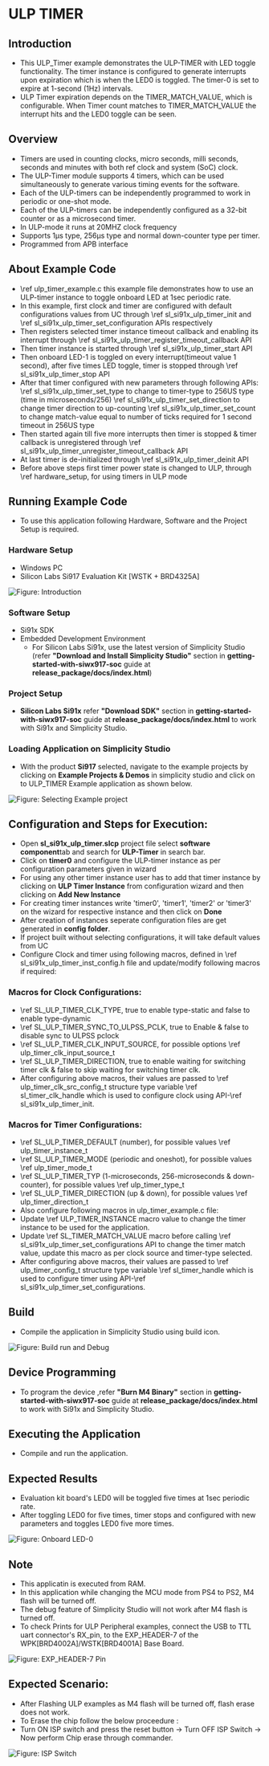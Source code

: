 # ULP TIMER

## Introduction

- This ULP_Timer example demonstrates the ULP-TIMER with LED toggle functionality. The timer instance is configured to generate interrupts upon expiration which is when the LED0 is toggled. The timer-0 is set to expire at 1-second (1Hz) intervals.
- ULP Timer expiration depends on the TIMER_MATCH_VALUE, which is configurable. When Timer count matches to TIMER_MATCH_VALUE the interrupt hits and the LED0 toggle can be seen.

## Overview

- Timers are used in counting clocks, micro seconds, milli seconds, seconds
  and minutes with both ref clock and system (SoC) clock.
- The ULP-Timer module supports 4 timers, which can be used simultaneously to generate various
  timing events for the software.
- Each of the ULP-timers can be independently programmed to work in periodic or one-shot mode.
- Each of the ULP-timers can be independently configured as a 32-bit counter or as a microsecond timer.
- In ULP-mode it runs at 20MHZ clock frequency
- Supports 1µs type, 256µs type and normal down-counter type per timer.
- Programmed from APB interface

## About Example Code

- \ref ulp_timer_example.c this example file demonstrates how to use an ULP-timer instance to toggle onboard
  LED at 1sec periodic rate.
- In this example, first clock and timer are configured with default configurations values from UC through \ref sl_si91x_ulp_timer_init and \ref sl_si91x_ulp_timer_set_configuration APIs respectively
- Then registers selected timer instance timeout callback and enabling its interrupt through \ref
  sl_si91x_ulp_timer_register_timeout_callback API
- Then timer instance is started through \ref sl_si91x_ulp_timer_start API
- Then onboard LED-1 is toggled on every interrupt(timeout value 1 second), after five times LED toggle, timer is stopped through \ref sl_si91x_ulp_timer_stop API
- After that timer configured with new parameters through following APIs:
  \ref sl_si91x_ulp_timer_set_type to change to timer-type to 256US type (time in microseconds/256)
  \ref sl_si91x_ulp_timer_set_direction to change timer direction to up-counting
  \ref sl_si91x_ulp_timer_set_count to change match-value equal to number of ticks required for 1 second timeout in 256US type
- Then started again till five more interrupts then timer is stopped & timer callback is unregistered through \ref sl_si91x_ulp_timer_unregister_timeout_callback API
- At last timer is de-initialized through \ref sl_si91x_ulp_timer_deinit API
- Before above steps first timer power state is changed to ULP, through \ref hardware_setup, for using timers in ULP mode

## Running Example Code

- To use this application following Hardware, Software and the Project Setup is required.

### Hardware Setup

- Windows PC
- Silicon Labs Si917 Evaluation Kit [WSTK + BRD4325A]

![Figure: Introduction](resources/readme/image512a.png)

### Software Setup

- Si91x SDK
- Embedded Development Environment
  - For Silicon Labs Si91x, use the latest version of Simplicity Studio (refer **"Download and Install Simplicity Studio"** section in **getting-started-with-siwx917-soc** guide at **release_package/docs/index.html**)

### Project Setup

- **Silicon Labs Si91x** refer **"Download SDK"** section in **getting-started-with-siwx917-soc** guide at **release_package/docs/index.html** to work with Si91x and Simplicity Studio.

### Loading Application on Simplicity Studio

- With the product **Si917** selected, navigate to the example projects by clicking on **Example Projects & Demos**
  in simplicity studio and click on to ULP_TIMER Example application as shown below.

![Figure: Selecting Example project](resources/readme/image512b.png)

## Configuration and Steps for Execution:

- Open **sl_si91x_ulp_timer.slcp** project file select **software component**tab and search for **ULP-Timer** in search bar.
- Click on **timer0** and configure the ULP-timer instance as per configuration parameters given in wizard
- For using any other timer instance user has to add that timer instance by clicking on **ULP Timer Instance** from configuration wizard and then clicking on **Add New Instance**
- For creating timer instances write 'timer0', 'timer1', 'timer2' or 'timer3' on the wizard for respective instance and then click on **Done**
- After creation of instances seperate configuration files are get generated in **config folder**.
- If project built without selecting configurations, it will take default values from UC
- Configure Clock and timer using following macros, defined in \ref sl_si91x_ulp_timer_inst_config.h file and update/modify following macros if required:

### Macros for Clock Configurations:

- \ref SL_ULP_TIMER_CLK_TYPE, true to enable type-static and false to enable type-dynamic
- \ref SL_ULP_TIMER_SYNC_TO_ULPSS_PCLK, true to Enable & false to disable sync to ULPSS pclock
- \ref SL_ULP_TIMER_CLK_INPUT_SOURCE, for possible options \ref ulp_timer_clk_input_source_t
- \ref SL_ULP_TIMER_DIRECTION, true to enable waiting for switching timer clk & false to skip waiting for switching timer clk.
- After configuring above macros, their values are passed to \ref ulp_timer_clk_src_config_t structure type variable \ref sl_timer_clk_handle which is used to configure clock using API-\ref sl_si91x_ulp_timer_init.

### Macros for Timer Configurations:

- \ref SL_ULP_TIMER_DEFAULT (number), for possible values \ref ulp_timer_instance_t
- \ref SL_ULP_TIMER_MODE (periodic and oneshot), for possible values \ref ulp_timer_mode_t
- \ref SL_ULP_TIMER_TYP (1-microseconds, 256-microseconds & down-counter), for possible values \ref ulp_timer_type_t
- \ref SL_ULP_TIMER_DIRECTION (up & down), for possible values \ref ulp_timer_direction_t
- Also configure following macros in ulp_timer_example.c file:
- Update \ref ULP_TIMER_INSTANCE macro value to change the timer instance to be used for the application.
- Update \ref SL_TIMER_MATCH_VALUE macro before calling \ref sl_si91x_ulp_timer_set_configurations API to change the timer match value, update this macro as per clock source and timer-type selected.
- After configuring above macros, their values are passed to \ref ulp_timer_config_t structure type variable \ref sl_timer_handle which is used to configure timer using API-\ref sl_si91x_ulp_timer_set_configurations.

## Build

- Compile the application in Simplicity Studio using build icon.

![Figure: Build run and Debug](resources/readme/image512c.png)

## Device Programming

- To program the device ,refer **"Burn M4 Binary"** section in **getting-started-with-siwx917-soc** guide at **release_package/docs/index.html** to work with Si91x and Simplicity Studio.

## Executing the Application

- Compile and run the application.

## Expected Results

- Evaluation kit board's LED0 will be toggled five times at 1sec periodic rate.
- After toggling LED0 for five times, timer stops and configured with new parameters and toggles LED0 five more times.

![Figure: Onboard LED-0](resources/readme/image512d.png)

## Note

- This applicatin is executed from RAM.
- In this application while changing the MCU mode from PS4 to PS2, M4 flash will be turned off.
- The debug feature of Simplicity Studio will not work after M4 flash is turned off.
- To check Prints for ULP Peripheral examples, connect the USB to TTL uart connector's RX_pin, to the EXP_HEADER-7 of the WPK[BRD4002A]/WSTK[BRD4001A] Base Board.

![Figure: EXP_HEADER-7 Pin ](resources/readme/image512e.png)

## Expected Scenario:

- After Flashing ULP examples as M4 flash will be turned off, flash erase does not work.
- To Erase the chip follow the below proceedure :
- Turn ON ISP switch and press the reset button → Turn OFF ISP Switch → Now perform Chip erase through commander.

![Figure: ISP Switch](resources/readme/image512f.png)
